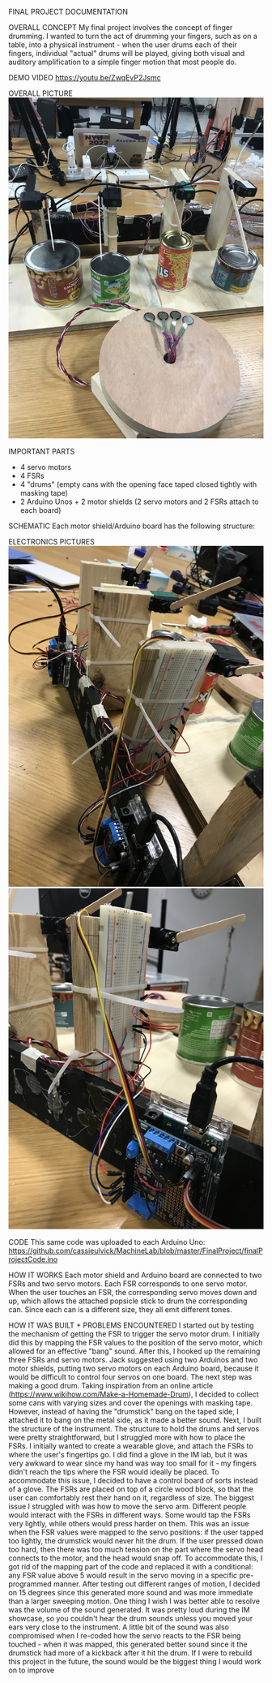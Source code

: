 FINAL PROJECT DOCUMENTATION

OVERALL CONCEPT
My final project involves the concept of finger drumming. I wanted to turn the act of drumming your fingers, such as on a table, into a physical instrument - when the user drums each of their fingers, individual "actual" drums will be played, giving both visual and auditory amplification to a simple finger motion that most people do.

DEMO VIDEO
https://youtu.be/ZwqEvP2Jsmc

OVERALL PICTURE
![](images/overall.JPG)

IMPORTANT PARTS
- 4 servo motors
- 4 FSRs
- 4 "drums" (empty cans with the opening face taped closed tightly with masking tape)
- 2 Arduino Unos + 2 motor shields (2 servo motors and 2 FSRs attach to each board)

SCHEMATIC
Each motor shield/Arduino board has the following structure:

ELECTRONICS PICTURES
![](images/electronics1.JPG)
![](images/electronics2.JPG)

CODE
This same code was uploaded to each Arduino Uno:
https://github.com/cassieulvick/MachineLab/blob/master/FinalProject/finalProjectCode.ino

HOW IT WORKS
Each motor shield and Arduino board are connected to two FSRs and two servo motors. Each FSR corresponds to one servo motor. When the user touches an FSR, the corresponding servo moves down and up, which allows the attached popsicle stick to drum the corresponding can. Since each can is a different size, they all emit different tones.

HOW IT WAS BUILT + PROBLEMS ENCOUNTERED
I started out by testing the mechanism of getting the FSR to trigger the servo motor drum. I initially did this by mapping the FSR values to the position of the servo motor, which allowed for an effective "bang" sound. After this, I hooked up the remaining three FSRs and servo motors. Jack suggested using two Arduinos and two motor shields, putting two servo motors on each Arduino board, because it would be difficult to control four servos on one board.
The next step was making a good drum. Taking inspiration from an online article (https://www.wikihow.com/Make-a-Homemade-Drum), I decided to collect some cans with varying sizes and cover the openings with masking tape. However, instead of having the "drumstick" bang on the taped side, I attached it to bang on the metal side, as it made a better sound.
Next, I built the structure of the instrument. The structure to hold the drums and servos were pretty straightforward, but I struggled more with how to place the FSRs. I initially wanted to create a wearable glove, and attach the FSRs to where the user's fingertips go. I did find a glove in the IM lab, but it was very awkward to wear since my hand was way too small for it - my fingers didn't reach the tips where the FSR would ideally be placed. To accommodate this issue, I decided to have a control board of sorts instead of a glove. The FSRs are placed on top of a circle wood block, so that the user can comfortably rest their hand on it, regardless of size.
The biggest issue I struggled with was how to move the servo arm. Different people would interact with the FSRs in different ways. Some would tap the FSRs very lightly, while others would press harder on them. This was an issue when the FSR values were mapped to the servo positions: if the user tapped too lightly, the drumstick would never hit the drum. If the user pressed down too hard, then there was too much tension on the part where the servo head connects to the motor, and the head would snap off. To accommodate this, I got rid of the mapping part of the code and replaced it with a conditional: any FSR value above 5 would result in the servo moving in a specific pre-programmed manner. After testing out different ranges of motion, I decided on 15 degrees since this generated more sound and was more immediate than a larger sweeping motion.
One thing I wish I was better able to resolve was the volume of the sound generated. It was pretty loud during the IM showcase, so you couldn't hear the drum sounds unless you moved your ears very close to the instrument. A little bit of the sound was also compromised when I re-coded how the servo reacts to the FSR being touched - when it was mapped, this generated better sound since it the drumstick had more of a kickback after it hit the drum. If I were to rebuild this project in the future, the sound would be the biggest thing I would work on to improve

